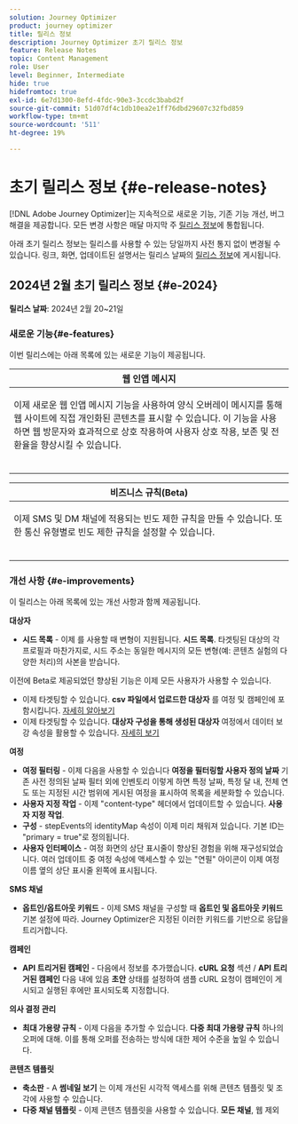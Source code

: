 ```yaml
---
solution: Journey Optimizer
product: journey optimizer
title: 릴리스 정보
description: Journey Optimizer 초기 릴리스 정보
feature: Release Notes
topic: Content Management
role: User
level: Beginner, Intermediate
hide: true
hidefromtoc: true
exl-id: 6e7d1300-8efd-4fdc-90e3-3ccdc3babd2f
source-git-commit: 51d07df4c1db10ea2e1ff76dbd29607c32fbd859
workflow-type: tm+mt
source-wordcount: '511'
ht-degree: 19%

---
```


# 초기 릴리스 정보 {#e-release-notes}

[!DNL Adobe Journey Optimizer]는 지속적으로 새로운 기능, 기존 기능 개선, 버그 해결을 제공합니다. 모든 변경 사항은 매달 마지막 주 [릴리스 정보](release-notes.md)에 통합됩니다.

아래 초기 릴리스 정보는 릴리스를 사용할 수 있는 당일까지 사전 통지 없이 변경될 수 있습니다. 링크, 화면, 업데이트된 설명서는 릴리스 날짜의 [릴리스 정보](release-notes.md)에 게시됩니다.

## 2024년 2월 초기 릴리스 정보 {#e-2024}

**릴리스 날짜**: 2024년 2월 20~21일

### 새로운 기능{#e-features}

이번 릴리스에는 아래 목록에 있는 새로운 기능이 제공됩니다.


<table>
<thead>
<tr>
<th><strong>웹 인앱 메시지</strong><br/></th>
</tr>
</thead>
<tbody>
<tr>
<td>
<p>이제 새로운 웹 인앱 메시지 기능을 사용하여 양식 오버레이 메시지를 통해 웹 사이트에 직접 개인화된 콘텐츠를 표시할 수 있습니다. 이 기능을 사용하면 웹 방문자와 효과적으로 상호 작용하여 사용자 상호 작용, 보존 및 전환율을 향상시킬 수 있습니다.<br/><br/></p>
<!--img src="assets/do-not-localize/computed-attributes.gif"-->
</tr>
</tbody>
</table>


<table>
<thead>
<tr>
<th><strong>비즈니스 규칙(Beta)</strong><br/></th>
</tr>
</thead>
<tbody>
<tr>
<td>
<p>이제 SMS 및 DM 채널에 적용되는 빈도 제한 규칙을 만들 수 있습니다. 또한 통신 유형별로 빈도 제한 규칙을 설정할 수 있습니다.<br/><br/></p>
<!--img src="assets/do-not-localize/computed-attributes.gif"-->
</tr>
</tbody>
</table>



### 개선 사항 {#e-improvements}

이 릴리스는 아래 목록에 있는 개선 사항과 함께 제공됩니다.

**대상자**

* **시드 목록** - 이제 를 사용할 때 변형이 지원됩니다. **시드 목록**. 타겟팅된 대상의 각 프로필과 마찬가지로, 시드 주소는 동일한 메시지의 모든 변형(예: 콘텐츠 실험의 다양한 처리)의 사본을 받습니다.

이전에 Beta로 제공되었던 향상된 기능은 이제 모든 사용자가 사용할 수 있습니다.

* 이제 타겟팅할 수 있습니다. **csv 파일에서 업로드한 대상자** 를 여정 및 캠페인에 포함시킵니다. [자세히 알아보기](../audience/about-audiences.md#segments-in-journey-optimizer)
* 이제 타겟팅할 수 있습니다. **대상자 구성을 통해 생성된 대상자** 여정에서 데이터 보강 속성을 활용할 수 있습니다. [자세히 보기](../building-journeys/read-audience.md)

**여정**

* **여정 필터링** - 이제 다음을 사용할 수 있습니다 **여정을 필터링할 사용자 정의 날짜** 기존 사전 정의된 날짜 필터 외에 인벤토리 이렇게 하면 특정 날짜, 특정 달 내, 전체 연도 또는 지정된 시간 범위에 게시된 여정을 표시하여 목록을 세분화할 수 있습니다.
* **사용자 지정 작업** - 이제 &quot;content-type&quot; 헤더에서 업데이트할 수 있습니다. **사용자 지정 작업**.
* **구성** - stepEvents의 identityMap 속성이 이제 미리 채워져 있습니다. 기본 ID는 &quot;primary = true&quot;로 정의됩니다.
* **사용자 인터페이스** - 여정 화면의 상단 표시줄이 향상된 경험을 위해 재구성되었습니다. 여러 업데이트 중 여정 속성에 액세스할 수 있는 &quot;연필&quot; 아이콘이 이제 여정 이름 옆의 상단 표시줄 왼쪽에 표시됩니다.

**SMS 채널**

* **옵트인/옵트아웃 키워드** - 이제 SMS 채널을 구성할 때 **옵트인 및 옵트아웃 키워드** 기본 설정에 따라. Journey Optimizer은 지정된 이러한 키워드를 기반으로 응답을 트리거합니다.

**캠페인**

* **API 트리거된 캠페인** - 다음에서 정보를 추가했습니다. **cURL 요청** 섹션 / **API 트리거된 캠페인** 다음 내에 있음 **초안** 상태를 설정하여 샘플 cURL 요청이 캠페인이 게시되고 실행된 후에만 표시되도록 지정합니다.

**의사 결정 관리**

* **최대 가용량 규칙** - 이제 다음을 추가할 수 있습니다. **다중 최대 가용량 규칙** 하나의 오퍼에 대해. 이를 통해 오퍼를 전송하는 방식에 대한 제어 수준을 높일 수 있습니다.

**콘텐츠 템플릿**

* **축소판** - A **썸네일 보기** 는 이제 개선된 시각적 액세스를 위해 콘텐츠 템플릿 및 조각에 사용할 수 있습니다.
* **다중 채널 템플릿** - 이제 콘텐츠 템플릿을 사용할 수 있습니다. **모든 채널**, 웹 제외